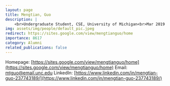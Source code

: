 ```yaml
---
layout: page
title: Mengtian, Guo
description: |
    <br>Undergraduate Student, CSE, University of Michigan<br>Mar 2019 -- May 2020<br><span style='color:blue'>PhD student, University of North Carolina at Chapel Hill</span>
img: assets/img/people/default_pic.jpeg
redirect: https://sites.google.com/view/mengtianguo/home
importance: 8617
category: Alumni
related_publications: false
---
```

Homepage: [https://sites.google.com/view/mengtianguo/home](https://sites.google.com/view/mengtianguo/home)
Email: [mtguo@email.unc.edu](mailto:mtguo@email.unc.edu)
LinkedIn: [https://www.linkedin.com/in/mengtian-guo-237743189/](https://www.linkedin.com/in/mengtian-guo-237743189/)
